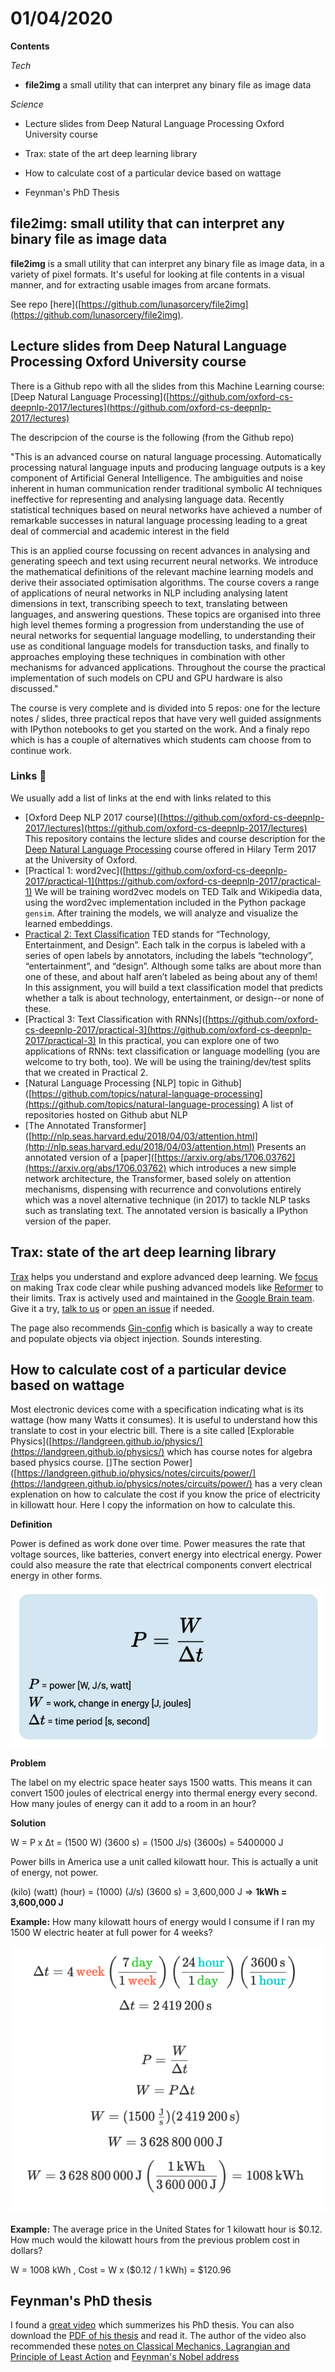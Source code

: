 # 01/04/2020

**Contents**

*Tech*

- **file2img** a small utility that can interpret any binary file as image data

*Science*

- Lecture slides from Deep Natural Language Processing Oxford University course

- Trax: state of the art deep learning library

- How to calculate cost of a particular device based on wattage

- Feynman's PhD Thesis

## 

## file2img: small utility that can interpret any binary file as image data

**file2img** is a small utility that can interpret any binary file as image data, in a variety of pixel formats. It's useful for looking at file contents in a visual manner, and for extracting usable images from arcane formats.

See repo [here]([https://github.com/lunasorcery/file2img](https://github.com/lunasorcery/file2img).

## Lecture slides from Deep Natural Language Processing Oxford University course

There is a Github repo with all the slides from this Machine Learning course: [Deep Natural Language Processing]([https://github.com/oxford-cs-deepnlp-2017/lectures](https://github.com/oxford-cs-deepnlp-2017/lectures)

The descripcion of the course is the following (from the Github repo)

"This is an advanced course on natural language processing. Automatically processing natural language inputs and producing language outputs is a key component of Artificial General Intelligence. The ambiguities and noise inherent in human communication render traditional symbolic AI techniques ineffective for representing and analysing language data. Recently statistical techniques based on neural networks have achieved a number of remarkable successes in natural language processing leading to a great deal of commercial and academic interest in the field

This is an applied course focussing on recent advances in analysing and generating speech and text using recurrent neural networks. We introduce the mathematical definitions of the relevant machine learning models and derive their associated optimisation algorithms. The course covers a range of applications of neural networks in NLP including analysing latent dimensions in text, transcribing speech to text, translating between languages, and answering questions. These topics are organised into three high level themes forming a progression from understanding the use of neural networks for sequential language modelling, to understanding their use as conditional language models for transduction tasks, and finally to approaches employing these techniques in combination with other mechanisms for advanced applications. Throughout the course the practical implementation of such models on CPU and GPU hardware is also discussed."

The course is very complete and is divided into 5 repos: one for the lecture notes / slides, three practical repos that have very well guided assignments with IPython notebooks to get you started on the work. And a finaly repo which is has a couple of alternatives which students cam choose from to continue work.

### Links 🔗

We usually add a list of links at the end with links related to this

- [Oxford Deep NLP 2017 course]([https://github.com/oxford-cs-deepnlp-2017/lectures](https://github.com/oxford-cs-deepnlp-2017/lectures) This repository contains the lecture slides and course description for the [Deep Natural Language Processing](http://www.cs.ox.ac.uk/teaching/courses/2016-2017/dl/) course offered in Hilary Term 2017 at the University of Oxford.
- [Practical 1: word2vec]([https://github.com/oxford-cs-deepnlp-2017/practical-1](https://github.com/oxford-cs-deepnlp-2017/practical-1) We will be training word2vec models on TED Talk and Wikipedia data, using the word2vec implementation included in the Python package `gensim`. After training the models, we will analyze and visualize the learned embeddings.
- [Practical 2: Text Classification](https://github.com/oxford-cs-deepnlp-2017/practical-2) TED stands for “Technology, Entertainment, and Design”. Each talk in the corpus is labeled with a series of open labels by annotators, including the labels “technology”, “entertainment”, and “design”. Although some talks are about more than one of these, and about half aren’t labeled as being about any of them! In this assignment, you will build a text classification model that predicts whether a talk is about technology, entertainment, or design--or none of these.
- [Practical 3: Text Classification with RNNs]([https://github.com/oxford-cs-deepnlp-2017/practical-3](https://github.com/oxford-cs-deepnlp-2017/practical-3) In this practical, you can explore one of two applications of RNNs: text classification or language modelling (you are welcome to try both, too). We will be using the training/dev/test splits that we created in Practical 2.
- [Natural Language Processing [NLP] topic in Github]([https://github.com/topics/natural-language-processing](https://github.com/topics/natural-language-processing) A list of repositories hosted on Github abut NLP
- [The Annotated Transformer]([http://nlp.seas.harvard.edu/2018/04/03/attention.html](http://nlp.seas.harvard.edu/2018/04/03/attention.html) Presents an annotated version of a [paper]([https://arxiv.org/abs/1706.03762](https://arxiv.org/abs/1706.03762) which introduces a new simple network architecture, the Transformer, based solely on attention mechanisms, dispensing with recurrence and convolutions entirely which was a novel alternative technique (in 2017) to tackle NLP tasks such as translating text. The annotated version is basically a IPython version of the paper.

## Trax: state of the art deep learning library

[Trax](https://github.com/google/trax) helps you understand and explore advanced deep learning. We [focus](https://github.com/google/trax#structure) on making Trax code clear while pushing advanced models like [Reformer](https://github.com/google/trax/tree/master/trax/models/reformer) to their limits. Trax is actively used and maintained in the [Google Brain team](https://research.google.com/teams/brain/). Give it a try, [talk to us](https://gitter.im/trax-ml/community) or [open an issue](https://github.com/google/trax/issues) if needed.

The page also recommends [Gin-config](https://github.com/google/gin-config) which is basically a way to create and populate objects via object injection. Sounds interesting.

## How to calculate cost of a particular device based on wattage

Most electronic devices come with a specification indicating what is its wattage (how many Watts it consumes). It is useful to understand how this translate to cost in your electric bill. There is a site called  [Explorable Physics]([https://landgreen.github.io/physics/](https://landgreen.github.io/physics/) which has course notes for algebra based physics course. []The section Power]([https://landgreen.github.io/physics/notes/circuits/power/](https://landgreen.github.io/physics/notes/circuits/power/) has a very clean explenation on how to calculate the cost if you know the price of electricity in killowatt hour. Here I copy the information on how to calculate this. 

**Definition**

Power is defined as work done over time. Power measures the rate that voltage sources, like batteries, convert energy into electrical energy. Power could also measure the rate that electrical components convert electrical energy in other forms.

![P = power [W, J/s, watt] / W = work, change in energy [J, joules] / Δt = time period [s, second]](imgs/2020-04-01/power-definition.png)

**Problem**

The label on my electric space heater says 1500 watts. This means it can convert 1500 joules of electrical energy into thermal energy every second. How many joules of energy can it add to a room in an hour?

**Solution**

W = P x Δt = (1500 W) (3600 s) = (1500 J/s) (3600s) = 5400000 J

Power bills in America use a unit called kilowatt hour. This is actually a unit of energy, not power.

(kilo) (watt) (hour) = (1000) (J/s) (3600 s) = 3,600,000 J => **1kWh = 3,600,000 J**

**Example:** How many kilowatt hours of energy would I consume if I ran my 1500 W electric heater at full power for 4 weeks?

![Solution](imgs/2020-04-01/soltution-2.png)

**Example:** The average price in the United States for 1 kilowatt hour is $0.12. How much would the kilowatt hours from the previous problem cost in dollars?

W = 1008 kWh , Cost = W x (\$0.12 / 1 kWh)  = \$120.96

## Feynman's PhD thesis

I found a [great video](https://www.youtube.com/watch) which summerizes his PhD thesis. You can also download the [PDF of his thesis](https://cds.cern.ch/record/101498/files/Thesis-1942-Feynman.pdf) and read it. The author of the video also recommended these [notes on Classical Mechanics, Lagrangian and Principle of Least Action](files/2020-04-01/classical-dynamics-david-tong-cambridge.pdf) and [Feynman's Nobel address](https://www.nobelprize.org/prizes/physics/1965/feynman/lecture/)
